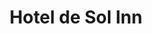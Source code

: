 ---
title : Hotel de Sol Inn
layout: negocio
slogan: se agrega slogan
web: https://hoteldelsolinnrosarito.com/
categoria: Servicios
imagenes: ["/assets/img/directorio/hotel-del-sol-inn.jpeg.webp"]
direccion: Blvd Benito Juárez 32, Zona Centro, Playas de Rosarito B.C. 
estado: Baja California
municipio: Rosarito
codigo: 22710
latitude: 32.3490048
longitude: -117.0676394
telefono: 661 612 2552
cocina: restaurante
rango: $$
facebook: https://www.facebook.com/delsolin/
instagram: 
whatsapp: 
horariodeservicio:
descripcion: Hotel del Sol Inn El hotel se encuentra situado en el puro centro de la ciudad de Rosarito queda A una cuadra de los bares y aria para divertirse.
---